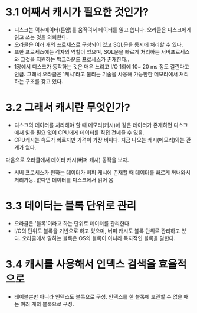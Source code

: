 # 3.1 어째서 캐시가 필요한 것인가?

- 디스크는 액추에이터(톤암)를 움직여서 데이터를 읽고 씁니다. 오라클은 디스크에게 읽고 쓰는 것을 의뢰한다. 
- 오라클은 여러 개의 프로세스로 구성되어 있고 SQL문을 동시에 처리할 수 있다.
- 또한 프로세스에는 각자의 역할이 있으며, SQL문을 빠르게 처리하는 서버프로세스와 그것을 지원하는 백그라운드 프로세스가 존재한다..
- 1장에서 디스크가 동작하는 것은 매우 느리고 I/O 1회에 10~ 20 ms 정도 걸린다고 언급. 그래서 오라클은 '캐시'라고 불리는 기술을 사용해 가능한한 메모리에서 처리하는 구조를 갖고 있다.

# 3.2 그래서 캐시란 무엇인가?

- 디스크의 데이터를 처리해야 할 때 메모리(캐시)에 같은 데이터가 존재하면 디스크에서 읽을 필요 없이 CPU에게 데이터를 직접 건네줄 수 있음.
- CPU캐시는 속도가 빠르지만 가격이 가장 비싸다. 지금 나오는 캐시(메모리)와는 관계가 없다.

다음으로 오라클에서 데이터 캐시(버퍼 캐시) 동작을 보자.
- 서버 프로세스가 원하는 데이터가 버퍼 캐시에 존재할 때 데이터를 빠르게 꺼내와서 처리가능. 없다면 데이터를 디스크에서 읽어 옴

# 3.3 데이터는 블록 단위로 관리
- 오라클은 '블록'이라고 하는 단위로 데이터를 관리한다.
- I/O의 단위도 블록을 기반으로 하고 있으며, 버퍼 캐시도 블록 단위로 관리하고 있다. 오라클에서 말하는 블록은 OS의 블록이 아니라 독자적인 블록을 말한다.

# 3.4 캐시를 사용해서 인덱스 검색을 효율적으로
- 테이블뿐만 아니라 인덱스도 블록으로 구성. 인덱스를 한 블록에 보관할 수 없을 때는 여러 개의 블록으로 구성. 

